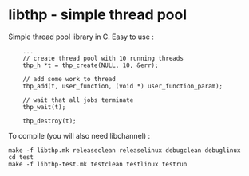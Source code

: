 # libthp - simple thread pool

Simple thread pool library in C. Easy to use :

```
	...
	// create thread pool with 10 running threads
    thp_h *t = thp_create(NULL, 10, &err);

	// add some work to thread
	thp_add(t, user_function, (void *) user_function_param);

	// wait that all jobs terminate
	thp_wait(t);

    thp_destroy(t);

```

To compile (you will also need libchannel) :

```
make -f libthp.mk releaseclean releaselinux debugclean debuglinux
cd test
make -f libthp-test.mk testclean testlinux testrun

```

